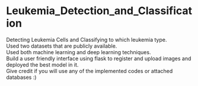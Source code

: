 # Leukemia_Detection_and_Classification
Detecting Leukemia Cells and Classifying to which leukemia type. <br>
Used two datasets that are publicly available. <br>
Used both machine learning and deep learning techniques. <br>
Build a user friendly interface using flask to register and upload images and deployed the best model in it. <br>
Give credit if you will use any of the implemented codes or attached databases :)
